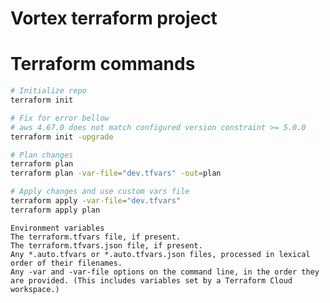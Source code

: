 # Vortex terraform project


# Terraform commands

```bash
# Initialize repo
terraform init

# Fix for error bellow
# aws 4.67.0 does not match configured version constraint >= 5.0.0
terraform init -upgrade

# Plan changes
terraform plan
terraform plan -var-file="dev.tfvars" -out=plan

# Apply changes and use custom vars file
terraform apply -var-file="dev.tfvars"
terraform apply plan
```

    Environment variables
    The terraform.tfvars file, if present.
    The terraform.tfvars.json file, if present.
    Any *.auto.tfvars or *.auto.tfvars.json files, processed in lexical order of their filenames.
    Any -var and -var-file options on the command line, in the order they are provided. (This includes variables set by a Terraform Cloud workspace.)